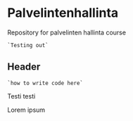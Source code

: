 # Palvelintenhallinta

Repository for palvelinten hallinta course

	`Testing out`

## Header

	`how to write code here`

Testi testi

Lorem ipsum
